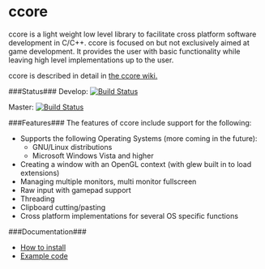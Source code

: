 ccore
=====

ccore is a light weight low level library to facilitate cross platform software development in C/C++. ccore is focused on but not exclusively aimed at game development. It provides the user with basic functionality while leaving high level implementations up to the user.

ccore is described in detail in [the ccore wiki.](../../wiki)

###Status###
Develop: [![Build Status](https://travis-ci.org/ccore/ccore.svg?branch=develop)](https://travis-ci.org/ccore/ccore)

Master:  [![Build Status](https://travis-ci.org/ccore/ccore.svg?branch=master)](https://travis-ci.org/ccore/ccore)

###Features###
The features of ccore include support for the following:
- Supports the following Operating Systems (more coming in the future):
  - GNU/Linux distributions
  - Microsoft Windows Vista and higher
- Creating a window with an OpenGL context (with glew built in to load extensions)
- Managing multiple monitors, multi monitor fullscreen
- Raw input with gamepad support
- Threading
- Clipboard cutting/pasting
- Cross platform implementations for several OS specific functions

###Documentation###
- [How to install](../../wiki/Building-the-ccore-library)
- [Example code](../../wiki/Examples)
